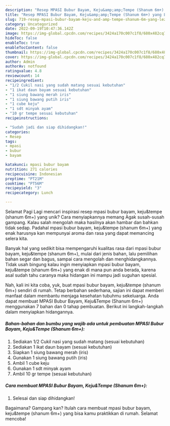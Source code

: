 ```yaml
---
description: "Resep MPASI Bubur Bayam, Keju&amp;amp;Tempe (Shanum 6m+) yang Lezat, Lezat"
title: "Resep MPASI Bubur Bayam, Keju&amp;amp;Tempe (Shanum 6m+) yang Lezat, Lezat"
slug: 719-resep-mpasi-bubur-bayam-keju-and-amp-tempe-shanum-6m-yang-lezat-lezat
category: Uncategorized
date: 2022-09-19T10:47:36.142Z
image: https://img-global.cpcdn.com/recipes/3424a170c007c1f8/680x482cq70/mpasi-bubur-bayam-kejutempe-shanum-6m-foto-resep-utama.jpg
hideToc: false
enableToc: true
enableTocContent: false
thumbnail: https://img-global.cpcdn.com/recipes/3424a170c007c1f8/680x482cq70/mpasi-bubur-bayam-kejutempe-shanum-6m-foto-resep-utama.jpg
cover: https://img-global.cpcdn.com/recipes/3424a170c007c1f8/680x482cq70/mpasi-bubur-bayam-kejutempe-shanum-6m-foto-resep-utama.jpg
author: Admin
authorAv: notfound
ratingvalue: 4.8
reviewcount: 14
recipeingredient:
- "1/2 Cukil nasi yang sudah matang sesuai kebutuhan"
- "1 ikat daun bayam sesuai kebutuhan"
- "1 siung bawang merah iris"
- "1 siung bawang putih iris"
- "1 cube keju"
- "1 sdt minyak ayam"
- "10 gr tempe sesuai kebutuhan"
recipeinstructions:

- "Sudah jadi dan siap dihidangkan!"
categories:
- Resep
tags:
- mpasi
- bubur
- bayam

katakunci: mpasi bubur bayam 
nutrition: 271 calories
recipecuisine: Indonesian
preptime: "PT21M"
cooktime: "PT56M"
recipeyield: "3"
recipecategory: Lunch

---
```



Selamat Pagi Lagi mencari inspirasi resep mpasi bubur bayam, keju&amp;tempe (shanum 6m+) yang unik? Cara menyiapkannya memang Agak susah-susah gampang. Kalau salah mengolah maka hasilnya akan hambar dan bahkan tidak sedap. Padahal mpasi bubur bayam, keju&amp;tempe (shanum 6m+) yang enak harusnya kan mempunyai aroma dan rasa yang dapat memancing selera kita.


Banyak hal yang sedikit bisa mempengaruhi kualitas rasa dari mpasi bubur bayam, keju&amp;tempe (shanum 6m+), mulai dari jenis bahan, lalu pemilihan bahan segar dan bagus, sampai cara mengolah dan menghidangkannya. Tidak usah bingung kalau ingin menyiapkan mpasi bubur bayam, keju&amp;tempe (shanum 6m+) yang enak di mana pun anda berada, karena asal sudah tahu caranya maka hidangan ini mampu jadi suguhan spesial.




Nah, kali ini kita coba, yuk, buat mpasi bubur bayam, keju&amp;tempe (shanum 6m+) sendiri di rumah. Tetap berbahan sederhana, sajian ini dapat memberi manfaat dalam membantu menjaga kesehatan tubuhmu sekeluarga. Anda dapat membuat MPASI Bubur Bayam, Keju&amp;Tempe (Shanum 6m+) menggunakan 7 bahan dan 0 tahap pembuatan. Berikut ini langkah-langkah dalam menyiapkan hidangannya.

<!--inarticleads1-->

##### Bahan-bahan dan bumbu yang wajib ada untuk pembuatan MPASI Bubur Bayam, Keju&amp;Tempe (Shanum 6m+):

1. Sediakan 1/2 Cukil nasi yang sudah matang (sesuai kebutuhan)
1. Sediakan 1 ikat daun bayam (sesuai kebutuhan)
1. Siapkan 1 siung bawang merah (iris)
1. Gunakan 1 siung bawang putih (iris)
1. Ambil 1 cube keju
1. Gunakan 1 sdt minyak ayam
1. Ambil 10 gr tempe (sesuai kebutuhan)




<!--inarticleads2-->

##### Cara membuat MPASI Bubur Bayam, Keju&amp;Tempe (Shanum 6m+):


1. Selesai dan siap dihidangkan!



Bagaimana? Gampang kan? Itulah cara membuat mpasi bubur bayam, keju&amp;tempe (shanum 6m+) yang bisa kamu praktikkan di rumah. Selamat mencoba!
